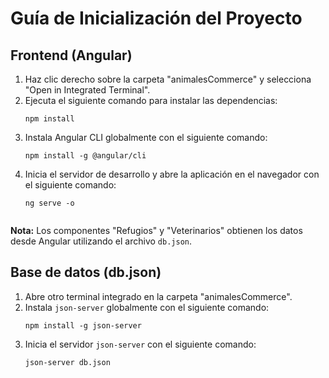 # Guía de Inicialización del Proyecto

## Frontend (Angular)

1. Haz clic derecho sobre la carpeta "animalesCommerce" y selecciona "Open in Integrated Terminal".
2. Ejecuta el siguiente comando para instalar las dependencias:
   ```
   npm install
   ```
3. Instala Angular CLI globalmente con el siguiente comando:
   ```
   npm install -g @angular/cli
   ```
4. Inicia el servidor de desarrollo y abre la aplicación en el navegador con el siguiente comando:
   ```
   ng serve -o


**Nota:** Los componentes "Refugios" y "Veterinarios" obtienen los datos desde Angular utilizando el archivo `db.json`.



## Base de datos (db.json)

1. Abre otro terminal integrado en la carpeta "animalesCommerce".
2. Instala `json-server` globalmente con el siguiente comando:
   ```
   npm install -g json-server
   ```
3. Inicia el servidor `json-server` con el siguiente comando:
   ```
   json-server db.json
   ```